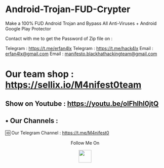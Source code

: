 # Android-Trojan-FUD-Crypter

Make a 100% FUD Android Trojan and Bypass All Anti-Viruses + Android Google Play Protector

Contact with me to get the Password of Zip file on :

 Telegram : https://t.me/erfan4lx
 Telegram : https://t.me/hack4lx
 Email : erfan4lx@gmail.com
 Email : manifesto.blackhathackingteam@gmail.com
 
 # Our team shop : https://sellix.io/M4nifest0team
 
 ## Show on Youtube : https://youtu.be/olFhlhl0jtQ

## • Our Channels : 

🆔 Our Telegram Channel : https://t.me/M4nifest0


<p align="center">
  Follow Me On
</p>
<p align="center">
  <a href="https://www.youtube.com/c/erfan4lx?sub_confirmation=1">
    <img src="https://www.iconsdb.com/icons/preview/black/youtube-4-xxl.png" width="40" height="40">
  </a>
</p>
